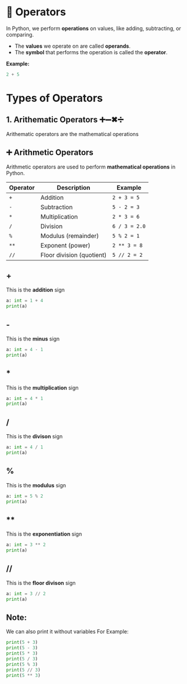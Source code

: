 # 💯 Operators

In Python, we perform **operations** on values, like adding, subtracting, or comparing.  

- The **values** we operate on are called **operands**.  
- The **symbol** that performs the operation is called the **operator**.  

**Example:**  
```python
2 + 5
```
# Types of Operators
## 1. Arithematic Operators ➕➖✖➗
Arithematic operators are the mathematical operations 
## ➕ Arithmetic Operators

Arithmetic operators are used to perform **mathematical operations** in Python.

| Operator | Description                  | Example       |
|----------|------------------------------|---------------|
| `+`      | Addition                     | `2 + 3 = 5`   |
| `-`      | Subtraction                  | `5 - 2 = 3`   | 
| `*`      | Multiplication               | `2 * 3 = 6`   | 
| `/`      | Division                     | `6 / 3 = 2.0` | 
| `%`      | Modulus (remainder)          | `5 % 2 = 1`   | 
| `**`     | Exponent (power)             | `2 ** 3 = 8`  | 
| `//`     | Floor division (quotient)    | `5 // 2 = 2`  |

## +
This is the **addition** sign
```python
a: int = 1 + 4
print(a)
```
## -
This is the **minus** sign
```python
a: int = 4 - 1
print(a)
```
## *
This is the **multiplication** sign
```python
a: int = 4 * 1
print(a)
```
## /
This is the **divison** sign
```python
a: int = 4 / 1
print(a)
```
## %
This is the **modulus** sign
```python
a: int = 5 % 2
print(a)
```
## **
This is the **exponentiation** sign
```python
a: int = 3 ** 2
print(a)
```
## //
This is the **floor divison** sign
```python
a: int = 3 // 2
print(a)
```
## Note:
We can also print it without variables
For Example:
```python
print(5 + 3)
print(5 - 3)
print(5 * 3)
print(5 / 3)
print(5 % 3)
print(5 // 3)
print(5 ** 3)
```
## 
